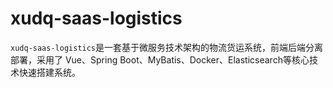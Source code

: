 # xudq-saas-logistics
`xudq-saas-logistics`是一套基于微服务技术架构的物流货运系统，前端后端分离部署，采用了 Vue、Spring Boot、MyBatis、Docker、Elasticsearch等核心技术快速搭建系统。
